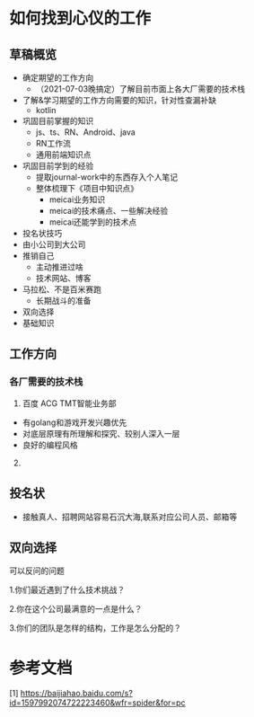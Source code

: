 # 如何找到心仪的工作

## 草稿概览

- 确定期望的工作方向
  - （2021-07-03晚搞定）了解目前市面上各大厂需要的技术栈
- 了解&学习期望的工作方向需要的知识，针对性查漏补缺
  - kotlin
- 巩固目前掌握的知识
  - js、ts、RN、Android、java
  - RN工作流
  - 通用前端知识点
- 巩固目前学到的经验
  - 提取journal-work中的东西存入个人笔记
  - 整体梳理下《项目中知识点》
    - meicai业务知识
    - meicai的技术痛点、一些解决经验
    - meicai还能学到的技术点
- 投名状技巧
- 由小公司到大公司
- 推销自己
  - 主动推进过啥
  - 技术网站、博客
- 马拉松、不是百米赛跑
  - 长期战斗的准备
- 双向选择
- 基础知识

## 工作方向

### 各厂需要的技术栈

1. 百度 ACG TMT智能业务部
   
- 有golang和游戏开发兴趣优先
- 对底层原理有所理解和探究、较别人深入一层
- 良好的编程风格

2. 

## 投名状

- 接触真人、招聘网站容易石沉大海,联系对应公司人员、邮箱等


## 双向选择

可以反问的问题

1.你们最近遇到了什么技术挑战？

2.你在这个公司最满意的一点是什么？

3.你们的团队是怎样的结构，工作是怎么分配的？


# 参考文档

[1] https://baijiahao.baidu.com/s?id=1597992074722223460&wfr=spider&for=pc